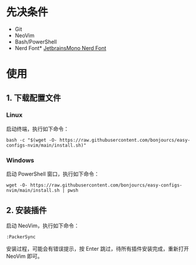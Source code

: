 # 先决条件

- Git 
- NeoVim 
- Bash/PowerShell
- Nerd Font* [JetbrainsMono Nerd Font](https://www.nerdfonts.com/font-downloads)

# 使用

## 1. 下载配置文件

### Linux 

启动终端，执行如下命令：

```shell
bash -c "$(wget -O- https://raw.githubusercontent.com/bonjourcs/easy-configs-nvim/main/install.sh)"
```

### Windows

启动 PowerShell 窗口，执行如下命令：

```shell
wget -O- https://raw.githubusercontent.com/bonjourcs/easy-configs-nvim/main/install.sh | pwsh
```

## 2. 安装插件

启动 NeoVim，执行如下命令：

```shell
:PackerSync
```

安装过程，可能会有错误提示，按 Enter 跳过，待所有插件安装完成，重新打开 NeoVim 即可。